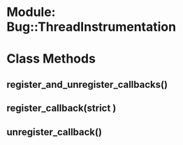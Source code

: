 # Module: Bug::ThreadInstrumentation
    



# Class Methods
## register_and_unregister_callbacks() [](#method-c-register_and_unregister_callbacks)
## register_callback(strict ) [](#method-c-register_callback)
## unregister_callback() [](#method-c-unregister_callback)


